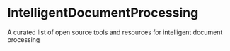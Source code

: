 # IntelligentDocumentProcessing
A curated list of open source tools and resources for intelligent document processing
